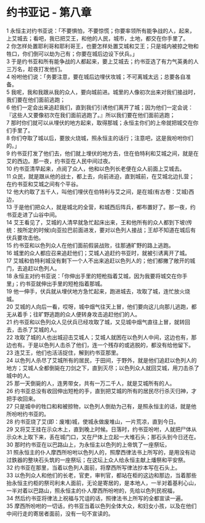 # 约书亚记 - 第八章
  
 1 永恒主对约书亚说：「不要惧怕，不要惊慌；你要率领所有能争战的人，起来，上艾城去；看吧，我已把艾王，和他的人民，城市，土地，都交在你手里了。  
 2 你怎样处置耶利哥和耶利哥王，也要怎样处置艾城和艾王；只是城内被掠之物和牲口，你们倒可以劫为己有；你要在城后边设下伏兵。」  
 3 于是约书亚和所有能争战的人都起来，要上艾城去；约书亚选了有力气英勇的人三万名，趁夜打发他们。  
 4 吩咐他们说：「务要注意，要在城后边埋伏攻城；不可离城太远；总要各自准备。  
 5 我呢，我和我跟从我的众人，要向城前进。城里的人像初次出来对我们接战时，我们要在他们面前逃跑；  
 6 他们一定会出来追赶我们，直到我们引诱他们离开了城；因为他们一定会说：『这些人又要像初次在我们面前逃跑了。』所以我们要在他们面前逃跑；  
 7 那时你们就可以从埋伏的地方起来，取得那城；永恒主你们的上帝就把城交在你们手里了。  
 8 你们夺取了城以后，要放火烧城，照永恒主的话行；注意吧，这是我吩咐你们的。」  
 9 约书亚打发了他们去，他们就上埋伏的地方去，住在伯特利和艾城之间，就是在艾的西边。那一夜，约书亚在人民中间过夜。  
 10 约书亚清早起来，点阅了众人，他和以色列长老便在众人前面上艾城去。  
 11 众民，就是跟从他的战士，都上去，向前进迫，直到城前，在艾城北边扎营；在约书亚和艾城之间有个平谷。  
 12 他大约取了五千人，叫他们埋伏在伯特利与艾之间，是在城(有古卷：艾城)西边，  
 13 于是他们把众人，就是城北的全营，和城西后阵兵，都布置好了。那一夜，约书亚走进了山谷中间。  
 14 艾王看见了，艾城的人清早就急忙起床出来，王和他所有的众人都到下坡(传统：按所定的时候)向亚拉巴前面进发，要对以色列人接战；王却不知道在城后有伏兵要攻击他。  
 15 约书亚和以色列众人在他们面前假装战败，往那通旷野的路上逃跑。  
 16 城里的众人都应召来追赶他们；艾城人追赶约书亚时，就被引诱离开了城。  
 17 艾城和伯特利城没有剩下一个人不出来追赶以色列人的；他们都撇了敞开的城门，去追赶以色列人。  
 18 永恒主对约书亚说：「你伸出手里的短枪指着艾城，因为我要将城交在你手里」；约书亚就伸出手里的短枪指着那城。  
 19 他一伸手，伏兵就从埋伏地方急忙起来，跑进城去，攻取了城，连忙放火烧城。  
 20 艾城的人向后一看，哎呀，城中烟气往天上冒，他们要向这儿向那儿逃跑，都无从着手；往旷野逃跑的众人便转身攻击追赶他们的人。  
 21 约书亚和以色列众人见伏兵已经攻取了城，又见城中烟气直往上冒，就转回去，击杀了艾城的人。  
 22 攻取了城的人也出城迎击艾城人；艾城人就困在以色列人中间，这边也有，那边也有。于是以色列人击杀了他们，连一个残存的或逃脱的，都没有给他留下。  
 23 连艾王，他们也活活捉住，解到约书亚那里。  
 24 以色列人杀尽了艾城所有的居民，于田间，于野外，就是他们追赶以色列人的地方；艾城人全都倒毙在刀剑之下，直到灭尽；以色列众人就回艾城，用刀击杀了城中的人。  
 25 那一天倒毙的人，连男带女，共有一万二千人，就是艾城所有的人。  
 26 约书亚总没有收回伸出短枪的手，直到把艾城的所有的居民尽行杀灭归神，才把手收回来。  
 27 只是城中的牲口和和被掠物，以色列人倒劫为己有，是照永恒主的话，就是他所吩咐约书亚的。  
 28 约书亚烧了艾(即：废堆)城，使城永做废堆山，一片荒凉，直到今日。  
 29 又将艾王挂在示众木上，直到晚上时候。日落时，约书亚吩咐，人就把尸体从示众木上取下来，丢在城门口，又在尸体上立起一大堆石头；那石头到今日还在。  
 30 那时约书亚在以巴路山上，为永恒主以色列的上帝筑了一座祭坛，  
 31 照永恒主的仆人摩西所吩咐以色列人的，照摩西律法书上所写的，是用没有动过鉄器的整块石头筑的一座祭坛；在这坛上众人给永恒主献上燔祭和平安祭。  
 32 约书亚在那里，当着以色列人面前，将摩西所写律法抄本写在石头上。  
 33 以色列众人和他们的长老，官吏，审判官，都站在柜的这边和那边，当着那些抬永恒主约柜的祭司利未人面前，无论是寄居的，是本地人，一半对着基利心山，一半对着以巴路山，照永恒主的仆人摩西所吩咐的，先给以色列民祝福，  
 34 然后约书亚将律法上祝福与咒诅的话，照律法书上所写的全都宣读一遍。  
 35 摩西所吩咐的一切话，约书亚当着以色列全体大众，和妇女小孩，以及在他们中间行走的寄居者面前，没有一句不宣读的。
